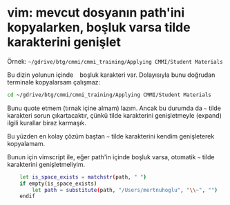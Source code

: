 
# vim: mevcut dosyanın path'ini kopyalarken, boşluk varsa tilde karakterini genişlet

Örnek: `~/gdrive/btg/cmmi/cmmi_training/Applying CMMI/Student Materials`

Bu dizin yolunun içinde ` ` boşluk karakteri var. Dolayısıyla bunu doğrudan terminale kopyalarsam çalışmaz:

```bash
cd ~/gdrive/btg/cmmi/cmmi_training/Applying CMMI/Student Materials
```

Bunu quote etmem (tırnak içine almam) lazım. Ancak bu durumda da `~` tilde karakteri sorun çıkartacaktır, çünkü tilde karakterini genişletmeyle (expand) ilgili kurallar biraz karmaşık.

Bu yüzden en kolay çözüm baştan `~` tilde karakterini kendim genişleterek kopyalamam.

Bunun için vimscript ile, eğer path'in içinde boşluk varsa, otomatik `~` tilde karakterini genişletmeliyim.

```bash
	let is_space_exists = matchstr(path, " ")
	if empty(is_space_exists)
		let path = substitute(path, "/Users/mertnuhoglu", "\\~", "")
	endif
```



